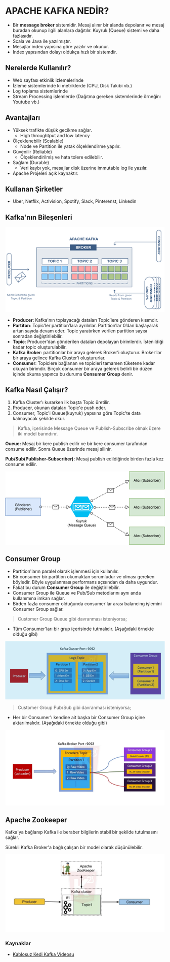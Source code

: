 # APACHE KAFKA NEDİR?

* Bir **message broker** sistemidir. Mesaj alınır bir alanda depolanır ve mesaj buradan okunup ilgili alanlara dağıtılır. Kuyruk (Queue) sistemi ve daha fazlasıdır.
* Scala ve Java ile yazılmıştır.
* Mesajlar index yapısına göre yazılır ve okunur. 
* Index yapısından dolayı oldukça hızlı bir sistemdir.

## Nerelerde Kullanılır? 
* Web sayfası etkinlik izlemelerinde
* İzleme sistemlerinde ki metriklerde (CPU, Disk Takibi vb.)
* Log toplama sistemlerinde
* Stream Processing işlemlerde (Dağıtma gereken sistemlerinde örneğin: Youtube vb.)

## Avantajları
* Yüksek trafikte düşük gecikme sağlar.
    * High throughtput and low latency
* Ölçeklenebilir (Scalable)
    * Node ve Partition ile yatak ölçeklendirme yapılır.
* Güvenilir (Reliable)
    * Ölçeklendirilmiş ve hata tolere edilebilir.
* Sağlam (Durable)
    * Veri kaybı yok, mesajlar disk üzerine immutable log ile yazılır.
* Apache Projeleri açık kaynaktır.

## Kullanan Şirketler 
* Uber, Netflix, Activision, Spotify, Slack, Pinterenst, Linkedin

## Kafka'nın Bileşenleri

![kafka-bilesenleri](kafka-bilesenleri.png)

* **Producer**: Kafka'nın toplayacağı dataları Topic’lere gönderen kısımdır.
* **Partiton**: Topic’ler partition’lara ayrılırlar. Partition’lar 0’dan başlayarak artan sayıda devam eder. Topic yaratırken verilen partition sayısı sonradan değiştirilebilir.
* **Topic**: Producer'dan gönderilen dataları depolayan birimlerdir. İstenildiği kadar topic oluşturulabilir.
* **Kafka Broker**: partitionlar bir araya gelerek Broker’i oluşturur. Broker’lar bir araya gelince Kafka Cluster’i oluştururlar.
* **Consumer**: Topiclere bağlanan ve topicleri tamamen tüketene kadar okuyan birimdir. Birçok consumer bir araya gelerek belirli bir düzen içinde okuma yapınca bu duruma **Consumer Group** denir.

## Kafka Nasıl Çalışır?

1) Kafka Cluster'ı kurarken ilk başta Topic üretilir.
2) Producer, okunan dataları Topic'e push eder.
3) Consumer, Topic'i Queue(kuyruk) yapısına göre Topic'te data kalmayacak şekilde okur.

> Kafka, içerisinde Message Queue ve Publish-Subscribe olmak üzere iki model barındırır.

**Oueue:** Mesaj bir kere publish edilir ve bir kere consumer tarafından consume edilir. Sonra Queue üzerinde mesaj silinir.

**Pub/Sub(Publisher-Subscriber):** Mesaj publish edildiğinde birden fazla kez consume edilir.

![pub-sub](ApacheKafka-Pub-Sub.png)

## Consumer Group 

* Partition'ların paralel olarak işlenmesi için kullanılır.
* Bir consumer bir partition okumaktan sorumludur ve olması gereken böyledir. Böyle uygulanması performans açısından da daha uygundur.
* Fakat bu durum **Consumer Group** ile değiştirilebilir.
* Consumer Group ile Queue ve Pub/Sub metodlarını aynı anda kullanımına imkan sağlar.
* Birden fazla consumer olduğunda consumer'lar arası balancing işlemini Consumer Group sağlar.

> Customer Group Queue gibi davranması isteniyorsa;
* Tüm Consumer'ları bir grup içerisinde tutmalıdır. (Aşağıdaki örnekte olduğu gibi) 

![customer-group-queue](queue.png)

> Customer Group Pub/Sub gibi davranması isteniyorsa;
* Her bir Consumer'ı kendine ait başka bir Consumer Group içine aktarılmalıdır. (Aşağıdaki örnekte olduğu gibi) 

![pub-sub](pub-sub.PNG)

## Apache Zookeeper
Kafka'ya bağlanıp Kafka ile beraber bilgilerin stabil bir şekilde tutulmasını sağlar.

Sürekli Kafka Broker'a bağlı çalışan bir model olarak düşünülebilir.

![zookeper](zookeeper.png)



### Kaynaklar
* [Kablosuz Kedi Kafka Videosu](https://www.youtube.com/watch?v=ZphPT3r6fnU&t=1060s&ab_channel=kablosuzkedi)